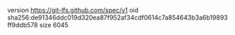 version https://git-lfs.github.com/spec/v1
oid sha256:de91346ddc019d320ea87f952af34cdf0614c7a854643b3a6b19893ff9ddb578
size 6045
